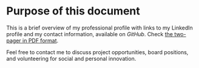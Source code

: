# Purpose of this document 
This is a brief overview of my professional profile with links to my LinkedIn profile and my contact information, available on *GitHub*.
Check [the two-pager in PDF format](https://github.com/marclijour/about-me/blob/master/MarcLijour-About-me.pdf "About me").

Feel free to contact me to discuss project opportunities, board positions, and volunteering for social and personal innovation.

